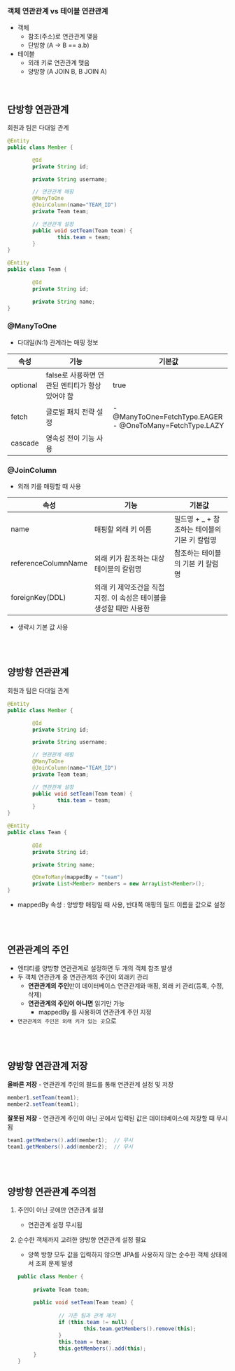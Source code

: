 ### 객체 연관관계 vs 테이블 연관관계

- 객체
  - 참조(주소)로 연관관계 맺음
  - 단방향 (A → B == a.b)
- 테이블
  - 외래 키로  연관관계 맺음
  - 양방향 (A JOIN B, B JOIN A)

<br>

## 단방향 연관관계

회원과 팀은 다대일 관계

```java
@Entity
public class Member {

		@Id
		private String id;

		private String username;

		// 연관관계 매핑
		@ManyToOne
		@JoinColumn(name="TEAM_ID")
		private Team team;

		// 연관관계 설정
		public void setTeam(Team team) {
				this.team = team;
		}
}
```

```java
@Entity
public class Team {
		
		@Id
		private String id;

		private String name;
}
```

### @ManyToOne

- 다대일(N:1) 관계라는 매핑 정보

| 속성     | 기능                                            | 기본값                       |
| -------- | ----------------------------------------------- | ---------------------------- |
| optional | false로 사용하면 연관된 엔티티가 항상 있어야 함 | true                         |
| fetch    | 글로벌 패치 전략 설정                           | -@ManyToOne=FetchType.EAGER <br> - @OneToMany=FetchType.LAZY  |
| cascade | 영속성 전이 기능 사용 |  |

### @JoinColumn

- 외래 키를 매핑할 때 사용

| 속성                | 기능                                                         | 기본값                                         |
| ------------------- | ------------------------------------------------------------ | ---------------------------------------------- |
| name                | 매핑할 외래 키 이름                                          | 필드명 + _ +  참조하는 테이블의 기본 키 칼럼명 |
| referenceColumnName | 외래 키가 참조하는 대상 테이블의 칼럼명                      | 참조하는 테이블의 기본 키 칼럼명               |
| foreignKey(DDL)     | 외래 키 제약조건을 직접 지정.  이 속성은 테이블을 생성할 때만 사용한 |                                                |

- 생략시 기본 값 사용

<br>
<br>

## 양방향 연관관계

회원과 팀은 다대일 관계

```java
@Entity
public class Member {

		@Id
		private String id;

		private String username;

		// 연관관계 매핑
		@ManyToOne
		@JoinColumn(name="TEAM_ID")
		private Team team;

		// 연관관계 설정
		public void setTeam(Team team) {
				this.team = team;
		}
}
```

```java
@Entity
public class Team {
		
		@Id
		private String id;

		private String name;

		@OneToMany(mappedBy = "team")
		private List<Member> members = new ArrayList<Member>();
}
```

- mappedBy 속성 : 양방향 매핑일 때 사용, 반대쪽 매핑의 필드 이름을 값으로 설정

<br>
<br>

## 연관관계의 주인

- 엔티티를 양방향 연관관계로 설정하면 두 개의 객체 참조 발생
- 두 객체 연관관계 중 연관관계의 주인이 외래키 관리
  - **연관관계의 주인**만이 데이터베이스 연관관계와 매핑, 외래 키 관리(등록, 수정, 삭제)
  - **연관관계의 주인이 아니면** 읽기만 가능
    - mappedBy 를 사용하여 연관관계 주인 지정
- `연관관계의 주인은 외래 키가 있는 곳`으로

<br>
<br>

## 양방향 연관관계 저장

**올바른 저장** - 연관관계 주인의 필드를 통해 연관관계 설정 및 저장

```java
member1.setTeam(team1);
member2.setTeam(team1);
```

**잘못된 저장** - 연관관계 주인이 아닌 곳에서 입력된 값은 데이터베이스에 저장할 때 무시됨

```java
team1.getMembers().add(member1);  // 무시
team1.getMembers().add(member2);  // 무시
```

<br>
<br>

## 양방향 연관관계 주의점

1. 주인이 아닌 곳에만 연관관계 설정

   - 연관관계 설정 무시됨

2. 순수한 객체까지 고려한 양방향 연관관계 설정 필요

   - 양쪽 방향 모두 값을 입력하지 않으면 JPA를 사용하지 않는 순수한 객체 상태에서 조회 문제 발생

   ```java
   public class Member {
   		
   		private Team team;
   		
   		public void setTeam(Team team) {
   				
   				// 기존 팀과 관계 제거
   				if (this.team != null) {
   						this.team.getMembers().remove(this);
   				}
   				this.team = team;
   				this.getMembers().add(this);
   		}
   }
   ```
